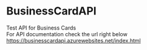 # BusinessCardAPI
Test API for Business Cards</br>
For API documentation check the url right below</br>
https://businesscardapi.azurewebsites.net/index.html
